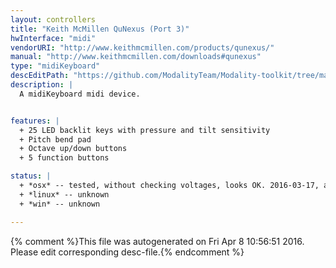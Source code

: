 ```yaml
---
layout: controllers
title: "Keith McMillen QuNexus (Port 3)"
hwInterface: "midi"
vendorURI: "http://www.keithmcmillen.com/products/qunexus/"
manual: "http://www.keithmcmillen.com/downloads#qunexus"
type: "midiKeyboard"
descEditPath: "https://github.com/ModalityTeam/Modality-toolkit/tree/master/Modality/MKtlDescriptions//qunexus/keith-mcmillen-qunexus_port3.desc.scd"
description: |
  A midiKeyboard midi device.


features: |
  + 25 LED backlit keys with pressure and tilt sensitivity
  + Pitch bend pad
  + Octave up/down buttons
  + 5 function buttons

status: |
  + *osx* -- tested, without checking voltages, looks OK. 2016-03-17, adc
  + *linux* -- unknown
  + *win* -- unknown

---
```

{% comment %}This file was autogenerated on Fri Apr  8 10:56:51 2016. Please edit corresponding desc-file.{% endcomment %}